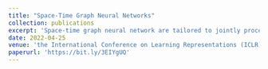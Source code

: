 ```yaml
---
title: "Space-Time Graph Neural Networks"
collection: publications
excerpt: 'Space-time graph neural network are tailored to jointly process the underlying space-time topology of time-varying network data. In this paper, we introduce a general notion of convolutions that led to introducing this new vartiation of GNNs and prove its stability to domain deformations.'
date: 2022-04-25
venue: 'the International Conference on Learning Representations (ICLR)'
paperurl: 'https://bit.ly/3EIYgUQ'
---
```

